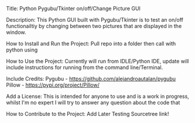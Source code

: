 Title:
Python Pygubu/Tkinter on/off/Change Picture GUI

Description:
This Python GUI built with Pygubu/Tkinter is to test an on/off functionailtiy by changing between two pictures 
that are displayed in the window.


How to Install and Run the Project:
Pull repo into a folder then call with python using


How to Use the Project:
Currently will run from IDLE/Python IDE, update will include instructions for running from the command line/Terminal.


Include Credits:
Pygubu - https://github.com/alejandroautalan/pygubu
Pillow - https://pypi.org/project/Pillow/


Add a License:
This is intended for anyone to use and is a work in progress, whilst I'm no expert I will try to answer any question 
about the code that 

How to Contribute to the Project:
Add Later
Testing Sourcetree link!